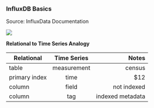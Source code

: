 ### InfluxDB Basics

Source: InfluxData Documentation

<img src="https://itjumpstart.files.wordpress.com/2016/03/influxdb.png">

**Relational to Time Series Analogy**

| Relational    | Time Series   | Notes  |
| ------------- |:-------------:| --------------------:|
| table         | measurement   | census |
| primary index | time          |   $12 |
| column        | field         | not indexed   |
| column        | tag           | indexed metadata |

